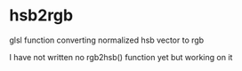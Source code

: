 # hsb2rgb
glsl function converting normalized hsb vector to rgb  

I have not written no rgb2hsb() function yet but working on it

